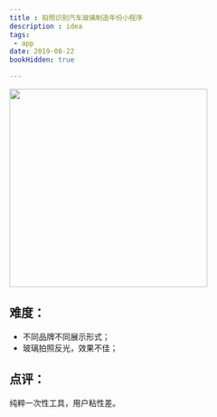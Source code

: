 ```yaml
---
title : 拍照识别汽车玻璃制造年份小程序
description : idea
tags:
 - app
date: 2019-08-22
bookHidden: true 

---
```


<img src="../car-window.jpeg" style="height:350px;"/>

## 难度：
* 不同品牌不同展示形式；
* 玻璃拍照反光，效果不佳；

## 点评：
纯粹一次性工具，用户粘性差。